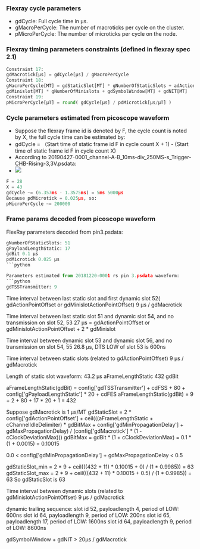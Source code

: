 ### Flexray cycle parameters
 - gdCycle: Full cycle time in µs.
 - gMacroPerCycle: The number of macroticks per cycle on the cluster.
 - pMicroPerCycle: The number of microticks per cycle on the node.

### Flexray timing parameters constraints (defined in flexray spec 2.1)
```python
Constraint 17:
gdMacrotick[µs] = gdCycle[µs] / gMacroPerCycle
Constraint 18:
gMacroPerCycle[MT] = gdStaticSlot[MT] * gNumberOfStaticSlots + adActionPointDifference[MT] +
gdMinislot[MT] * gNumberOfMinislots + gdSymbolWindow[MT] + gdNIT[MT]
Constraint 19:
pMicroPerCycle[µT] = round( gdCycle[µs] / pdMicrotick[µs/µT] )
```

### Cycle parameters estimated from picoscope waveform
- Suppose the flexray frame id is denoted by F, the cycle count is noted by X, the full cycle time can be estimated by:
 - gdCycle = （Start time of static frame id F in cycle count X + 1) - (Start time of static frame id F in cycle count X)
 - According to 20190427-0001_channel-A-B_10ms-div_250MS-s_Trigger-CHB-Rising-3,3V.psdata:
  - ![](https://i.ibb.co/jb22YQR/full-cycle.png)
```python  
F = 28
X = 43
gdCycle ~= (6.357ms - 1.3575ms) = 5ms 5000µs
Because pdMicrotick = 0.025µs, so:
pMicroPerCycle ~= 200000
```

### Frame params decoded from picoscope waveform
FlexRay parameters decoded from pin3.psdata:
```python
gNumberOfStaticSlots: 51
gPayloadLengthStatic: 17
gdBit 0.1 µs
pdMicrotick 0.025 µs
```python

Parameters estimated from 20181220-0001 rs pin 3.psdata waveform:
```python
gdTSSTransmitter: 9
```

Time interval between last static slot and first dynamic slot 52( gdActionPointOffset or gdMinislotActionPointOffset)
9 µs / gdMacrotick

Time interval between last static slot 51 and dynamic slot 54,  and no transmission on slot 52, 53
27 µs = gdActionPointOffset or gdMinislotActionPointOffset + 2 * gdMinislot

Time interval between dynamic slot 53 and dynamic slot 56,  and no transmission on slot 54, 55
26.8 µs, DTS LOW of slot 53 is 600ns

Time interval between static slots (related to gdActionPointOffset)
9 µs / gdMacrotick

Length of static slot waveform: 43.2 µs
aFrameLengthStatic 432 gdBit

aFrameLengthStatic(gdBit) = config['gdTSSTransmitter'] + cdFSS + 80 + config['gPayloadLengthStatic'] * 20 + cdFES
aFrameLengthStatic(gdBit) = 9 + 2 + 80 + 17 * 20 + 1 = 432

Suppose gdMacrotick is 1 µs/MT
gdStaticSlot = 2 * config['gdActionPointOffset'] + ceil(((aFrameLengthStatic + cChannelIdleDelimiter) * gdBitMax +
		config['gdMinPropagationDelay'] + gdMaxPropagationDelay) / (config['gdMacrotick'] * (1 - cClockDeviationMax)))
gdBitMax = gdBit * (1 + cClockDeviationMax) = 0.1 * (1 + 0.0015) = 0.10015

0.0 < config['gdMinPropagationDelay'] + gdMaxPropagationDelay < 0.5

gdStaticSlot_min = 2 * 9 + ceil(((432 + 11) * 0.10015 + 0) / (1 * 0.9985)) = 63
gdStaticSlot_max = 2 * 9 + ceil(((432 + 11) * 0.10015 + 0.5) / (1 * 0.9985)) = 63
So gdStaticSlot is 63

Time interval between dynamic slots (related to gdMinislotActionPointOffset)
9 µs / gdMacrotick

dynamic trailing sequence:
slot id 52, payloadlength 4, period of LOW: 600ns
slot id 64, payloadlength 9, period of LOW: 200ns
slot id 65, payloadlength 17, period of LOW: 1600ns
slot id 64, payloadlength 9, period of LOW: 8600ns


gdSymbolWindow + gdNIT > 20µs / gdMacrotick
